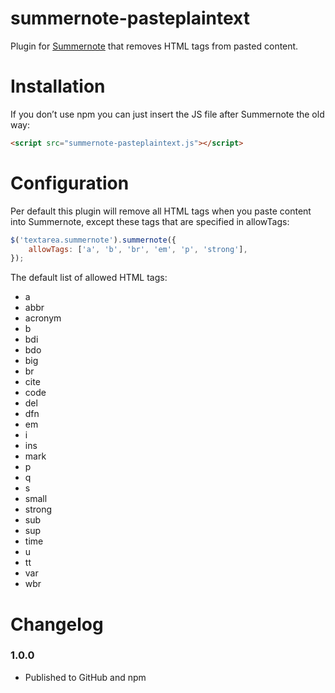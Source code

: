 # summernote-pasteplaintext
Plugin for [Summernote](https://github.com/summernote/summernote/) that removes HTML tags from pasted content.

# Installation
If you don’t use npm you can just insert the JS file after Summernote the old way:

```html
<script src="summernote-pasteplaintext.js"></script>
```

# Configuration
Per default this plugin will remove all HTML tags when you paste content into Summernote, except these tags that are specified in allowTags:

```javascript
$('textarea.summernote').summernote({
    allowTags: ['a', 'b', 'br', 'em', 'p', 'strong'],
});
```

The default list of allowed HTML tags:

- a
- abbr
- acronym
- b
- bdi
- bdo
- big
- br
- cite
- code
- del
- dfn
- em
- i
- ins
- mark
- p
- q
- s
- small
- strong
- sub
- sup
- time
- u
- tt
- var
- wbr

# Changelog
### 1.0.0
- Published to GitHub and npm
